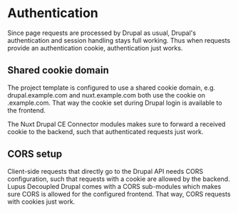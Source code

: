 # Authentication

Since page requests are processed by Drupal as usual, Drupal's authentication and session handling
stays full working. Thus when requests provide an authentication cookie, authentication just works.

## Shared cookie domain

The project template is configured to use a shared cookie domain, e.g. drupal.example.com and nuxt.example.com both use the cookie on .example.com. That way the cookie set during Drupal login is available to the frontend.

The Nuxt Drupal CE Connector modules makes sure to forward a received cookie to the backend, such that authenticated requests just work. 


## CORS setup

Client-side requests that directly go to the Drupal API needs CORS configuration, such that requests with a cookie are allowed by the backend. Lupus Decoupled Drupal comes with a CORS sub-modules which makes sure CORS is allowed for the configured frontend. That way, CORS
requests with cookies just work.

